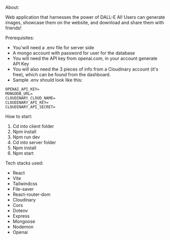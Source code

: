 About:

Web application that harnesses the power of DALL-E AI! Users can generate images, showcase them on the website, and download and share them with friends!

Prerequisites:
* You'will need a .env file for server side
* A mongo account with password for user for the database
* You will need the API key from openai.com, in your account generate API Key
* You will also need the 3 pieces of info from a Cloudinary account (it's free), which can be found from the dashboard.
* Sample .env should look like this:
```
OPENAI_API_KEY=
MONGODB_URL=
CLOUDINARY_CLOUD_NAME=
CLOUDINARY_API_KEY=
CLOUDINARY_API_SECRET=
```


How to start:

1. Cd into client folder
2. Npm install
3. Npm run dev
4. Cd into server folder
5. Npm install
6. Npm start


Tech stacks used:

* React
* Vite
* Tailwindcss
* File-saver
* React-router-dom
* Cloudinary
* Cors
* Dotenv
* Express
* Mongoose
* Nodemon
* Openai

